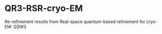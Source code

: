 # QR3-RSR-cryo-EM
Re-refinement results from Real-space quantum-based refinement for cryo-EM: Q|R#3
